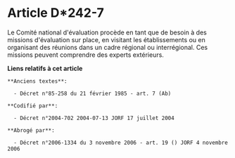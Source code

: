 # Article D*242-7

Le Comité national d'évaluation procède en tant que de besoin à des missions d'évaluation sur place, en visitant les
établissements ou en organisant des réunions dans un cadre régional ou interrégional. Ces missions peuvent comprendre des
experts extérieurs.

**Liens relatifs à cet article**

	**Anciens textes**:

	  - Décret n°85-258 du 21 février 1985 - art. 7 (Ab)

	**Codifié par**:

	  - Décret n°2004-702 2004-07-13 JORF 17 juillet 2004

	**Abrogé par**:

	  - Décret n°2006-1334 du 3 novembre 2006 - art. 19 () JORF 4 novembre 2006
